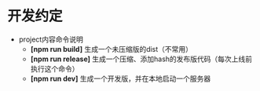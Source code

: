 # 开发约定

* project内容命令说明
  * **[npm run build]**   生成一个未压缩版的dist（不常用）
  * **[npm run release]** 生成一个压缩、添加hash的发布版代码（每次上线前执行这个命令）
  * **[npm run dev]**     生成一个开发版，并在本地启动一个服务器
